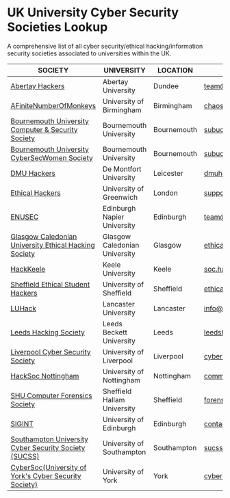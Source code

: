 # UK University Cyber Security Societies Lookup
A comprehensive list of all cyber security/ethical hacking/information security societies associated to universities within the UK.

|SOCIETY | UNIVERSITY | LOCATION | EMAIL | TWITTER/INSTAGRAM |
|---|---|---|---|---|
| [Abertay Hackers](https://hacksoc.co.uk/) | Abertay University | Dundee | team@hacksoc.ac.uk | @AbertayHackers |
| [AFiniteNumberOfMonkeys](http://afnom.net/) |University of Birmingham | Birmingham | chaos@afnom.net | @UoB_afnom |
| [Bournemouth University Computer & Security Society](https://www.subu.org.uk/organisation/cybersecuritysociety/) | Bournemouth University | Bournemouth | subucompandsecsoc@bournemouth.ac.uk | [insta](https://www.instagram.com/_bucss/) |
| [Bournemouth University CyberSecWomen Society](https://www.subu.org.uk/organisation/cyberwomen/) | Bournemouth University | Bournemouth | subucyberwomen@bournemouth.ac.uk | [insta](https://instagram.com/cybersecwomen) |
| [DMU Hackers](https://www.demontfortsu.com/soc/DMUHackers/) | De Montfort University | Leicester | dmuhackers@gmail.com | @dmuhackers |
| [Ethical Hackers](https://www.greenwichsu.co.uk/societies/grecybersec/) | University of Greenwich | London | support@grecybersec.com | @GreCyberSec |
| [ENUSEC](https://enusec.org/) | Edinburgh Napier University | Edinburgh | team@enusec.org | @enusec |
| [Glasgow Caledonian University Ethical Hacking Society](https://gcuhacking.com/) | Glasgow Caledonian University | Glasgow | ethicalhacking@gcustudents.co.uk | @GCUHacking |
| [HackKeele](https://keelesu.com/activities/society/hackkeele/) | Keele University | Keele | soc.hack@keele.ac.uk | @hackkeele |
| [Sheffield Ethical Student Hackers](https://shefesh.com/) | University of Sheffield | Sheffield | ethicalhackers@sheffield.ac.uk | @_shefesh |
| [LUHack](https://luhack.github.io/) | Lancaster University | Lancaster | info@luhack.uk | @lancsunihackers |
| [Leeds Hacking Society](https://www.leedsbeckettsu.co.uk/society/ethical-hacking/) | Leeds Beckett University | Leeds | leedshackingsociety@gmail.com | @leedsEHS |
| [Liverpool Cyber Security Society](https://cybersocuol.github.io/) | University of Liverpool | Liverpool | cybersecurity@society.liverpoolguild.org | [insta](https://instagram.com/cybersocliverpool) |
| [HackSoc Nottingham](https://hacksocnotts.co.uk/) | University of Nottingham | Nottingham | committee@hacksocnotts.co.uk | @hacksocnotts |
| [SHU Computer Forensics Society](https://www.hallamstudentsunion.com/opportunities/societies/social/group/11667/) | Sheffield Hallam University | Sheffield | forensoc@gmail.com | N/A |
| [SIGINT](https://sigint.mx/) | University of Edinburgh | Edinburgh | contact@sigint.mx | @siginthq |
| [Southampton University Cyber Security Society (SUCSS)](https://www.sucss.org/) | University of Southampton | Southampton | sucss@soton.ac.uk | @sotoncyber |
| [CyberSoc(University of York's Cyber Security Society)](https://cybersoc.co.uk/) | University of York | York | cyber@yusu.org | @CyberSocYork |
